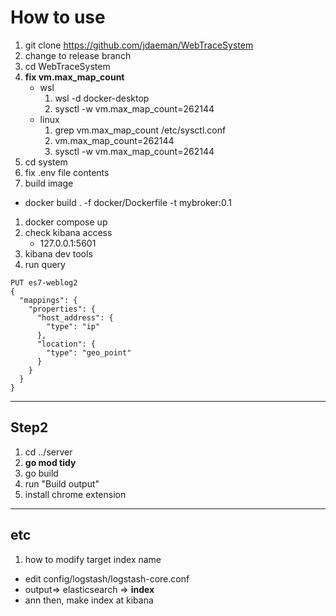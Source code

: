# How to use

1. git clone https://github.com/jdaeman/WebTraceSystem
1. change to release branch
1. cd WebTraceSystem
1. **fix vm.max_map_count**
    - wsl
        1. wsl -d docker-desktop
        1. sysctl -w vm.max_map_count=262144
    - linux
        1. grep vm.max_map_count /etc/sysctl.conf
        1. vm.max_map_count=262144
        1. sysctl -w vm.max_map_count=262144
1. cd system
1. fix .env file contents
1. build image
  - docker build . -f docker/Dockerfile -t mybroker:0.1
1. docker compose up
1. check kibana access
    - 127.0.0.1:5601
1. kibana dev tools
1. run query
~~~
PUT es7-weblog2
{
  "mappings": {
    "properties": {
      "host_address": {
        "type": "ip"
      },
      "location": {
        "type": "geo_point"
      }
    }
  }
}
~~~
---
## Step2
1. cd ../server
1. **go mod tidy**
1. go build
1. run "Build output"
1. install chrome extension

---
## etc
1. how to modify target index name
  - edit config/logstash/logstash-core.conf
  - output=> elasticsearch => **index**
  - ann then, make index at kibana 
